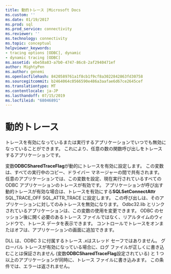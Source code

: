 ```yaml
---
title: 動的トレース |Microsoft Docs
ms.custom: ''
ms.date: 01/19/2017
ms.prod: sql
ms.prod_service: connectivity
ms.reviewer: ''
ms.technology: connectivity
ms.topic: conceptual
helpviewer_keywords:
- tracing options [ODBC], dynamic
- dynamic tracing [ODBC]
ms.assetid: ebe58a83-a7b0-4747-86c8-2af2940471ef
author: MightyPen
ms.author: genemi
ms.openlocfilehash: 8420589761a1f8cb1f9cf8a3022842863fd30758
ms.sourcegitcommit: b2464064c0566590e486a3aafae6d67ce2645cef
ms.translationtype: MT
ms.contentlocale: ja-JP
ms.lasthandoff: 07/15/2019
ms.locfileid: "68046891"
---
```

# <a name="dynamic-tracing"></a>動的トレース
トレースを有効になっているまたは実行するアプリケーションでいつでも無効になっていることができます。 これにより、任意の数の関数呼び出しをトレースするアプリケーションです。  
  
 変数**ODBCSharedTraceFlag**が動的にトレースを有効に設定します。 この変数は、すべての実行中のコピー、ドライバー マネージャーの間で共有されます。 任意のアプリケーションでは、この変数を設定、現在実行されているすべての ODBC アプリケーションのトレースが有効です。 アプリケーションが呼び出す動的トレースが有効な場合は、トレースを有効にする**SQLSetConnectAttr** SQL_TRACE_OFF SQL_ATTR_TRACE に設定します。 この呼び出しは、そのアプリケーションに対してのみトレースを無効になります。 Odbc32.lib とリンクされているアプリケーションは、この変数の使用を変更できます。 ODBC のセッション後に開く必要のあるトレース ファイルではなく、リアルタイムのウィンドウで、トレース データを表示できます。 コントロールでトレースをオンまたはオフは、アプリケーションの画面に追加できます。  
  
 DLL は、ODBC 3 に付属するトレース *.x*はスレッド セーフではありません。 グローバル トレースが有効になっている場合に、ログ ファイルが正しくに書き込むことは保証されません (変数**ODBCSharedTraceFlag**設定されている) と 1 つ以上のアプリケーションが同時に、トレース ファイルに書き込みます。 この条件では、エラーは返されません。
